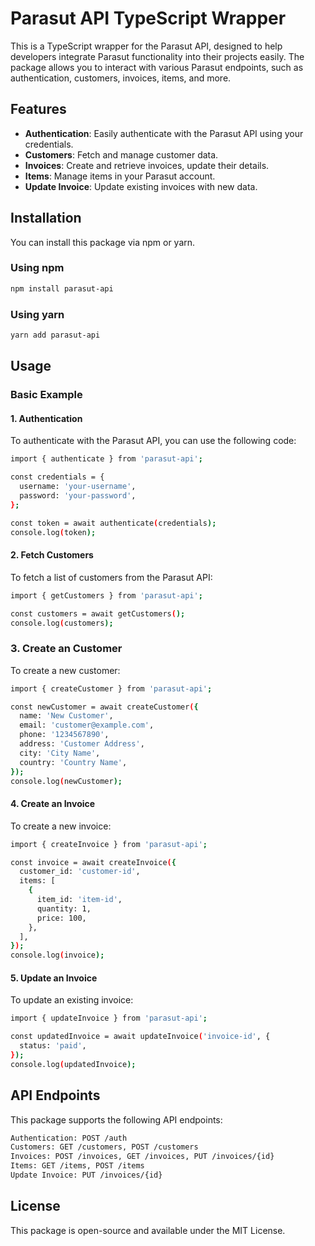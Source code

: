# Parasut API TypeScript Wrapper

This is a TypeScript wrapper for the Parasut API, designed to help developers integrate Parasut functionality into their projects easily. The package allows you to interact with various Parasut endpoints, such as authentication, customers, invoices, items, and more.

## Features

- **Authentication**: Easily authenticate with the Parasut API using your credentials.
- **Customers**: Fetch and manage customer data.
- **Invoices**: Create and retrieve invoices, update their details.
- **Items**: Manage items in your Parasut account.
- **Update Invoice**: Update existing invoices with new data.
  
## Installation

You can install this package via npm or yarn.

### Using npm

```bash
npm install parasut-api
```

### Using yarn

```bash
yarn add parasut-api
```


## Usage
### Basic Example
#### 1. Authentication
  To authenticate with the Parasut API, you can use the following code:

```bash
import { authenticate } from 'parasut-api';

const credentials = {
  username: 'your-username',
  password: 'your-password',
};

const token = await authenticate(credentials);
console.log(token);
```
#### 2. Fetch Customers
To fetch a list of customers from the Parasut API:

```bash
import { getCustomers } from 'parasut-api';

const customers = await getCustomers();
console.log(customers);

```

### 3. Create an Customer
To create a new customer:

```bash
import { createCustomer } from 'parasut-api';

const newCustomer = await createCustomer({
  name: 'New Customer',
  email: 'customer@example.com',
  phone: '1234567890',
  address: 'Customer Address',
  city: 'City Name',
  country: 'Country Name',
});
console.log(newCustomer);
```

#### 4. Create an Invoice
To create a new invoice:

```bash
import { createInvoice } from 'parasut-api';

const invoice = await createInvoice({
  customer_id: 'customer-id',
  items: [
    {
      item_id: 'item-id',
      quantity: 1,
      price: 100,
    },
  ],
});
console.log(invoice);
```

#### 5. Update an Invoice
To update an existing invoice:

```bash
import { updateInvoice } from 'parasut-api';

const updatedInvoice = await updateInvoice('invoice-id', {
  status: 'paid',
});
console.log(updatedInvoice);
```

## API Endpoints
This package supports the following API endpoints:

```bash
Authentication: POST /auth
Customers: GET /customers, POST /customers
Invoices: POST /invoices, GET /invoices, PUT /invoices/{id}
Items: GET /items, POST /items
Update Invoice: PUT /invoices/{id}
```

## License
This package is open-source and available under the MIT License.
